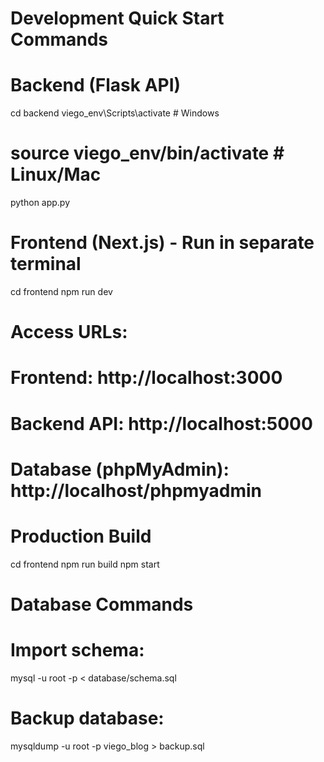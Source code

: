 # Development Quick Start Commands

# Backend (Flask API)

cd backend
viego_env\Scripts\activate # Windows

# source viego_env/bin/activate # Linux/Mac

python app.py

# Frontend (Next.js) - Run in separate terminal

cd frontend
npm run dev

# Access URLs:

# Frontend: http://localhost:3000

# Backend API: http://localhost:5000

# Database (phpMyAdmin): http://localhost/phpmyadmin

# Production Build

cd frontend
npm run build
npm start

# Database Commands

# Import schema:

mysql -u root -p < database/schema.sql

# Backup database:

mysqldump -u root -p viego_blog > backup.sql

